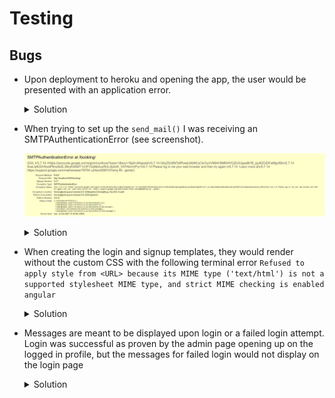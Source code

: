 # Testing

## Bugs

- Upon deployment to heroku and opening the app, the user would be presented with an application error.

    <details>
    <summary>Solution</summary>
    <br>
    The config var containing the Cloudinary link still contained "CLOUDINARY_URL=" in the value. Once this was removed the application booted properly.
    </details>

- When trying to set up the ```send_mail()``` I was receiving an SMTPAuthenticationError (see screenshot).

    ![email_send_bug](screenshots/testing/email_send_bug.png)

    <details>
    <summary>Solution</summary>
    <br>
    This was solved firstly by going to my google account and turning on the setting `Allow Less Secure Apps'. I then had to go [here](https://g.co/allowaccess) to unblock the app and allow it to log. 
    </details>

- When creating the login and signup templates, they would render without the custom CSS with the following terminal error 
```Refused to apply style from <URL> because its MIME type ('text/html') is not a supported stylesheet MIME type, and strict MIME checking is enabled angular```
    <details>
    <summary>Solution</summary>
    <br>
    Providing ```{% load static %}``` at the beginning of base.html using template tags instead of manually writing the css path caused the css to render. This required me to go through 
    all of the existing media and switch it to a static link as well. 
    </details>

- Messages are meant to be displayed upon login or a failed login attempt. Login was successful as proven by the admin page opening up on the logged in profile, but the messages for failed login would not display on the login page 
    <details>
    <summary>Solution</summary>
    </details>